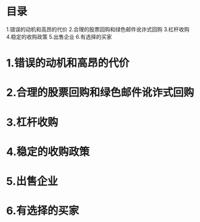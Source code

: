 # 目录
1.错误的动机和高昂的代价
2.合理的股票回购和绿色邮件讹诈式回购
3.杠杆收购
4.稳定的收购政策
5.出售企业
6.有选择的买家

# 1.错误的动机和高昂的代价
# 2.合理的股票回购和绿色邮件讹诈式回购
# 3.杠杆收购
# 4.稳定的收购政策
# 5.出售企业
# 6.有选择的买家